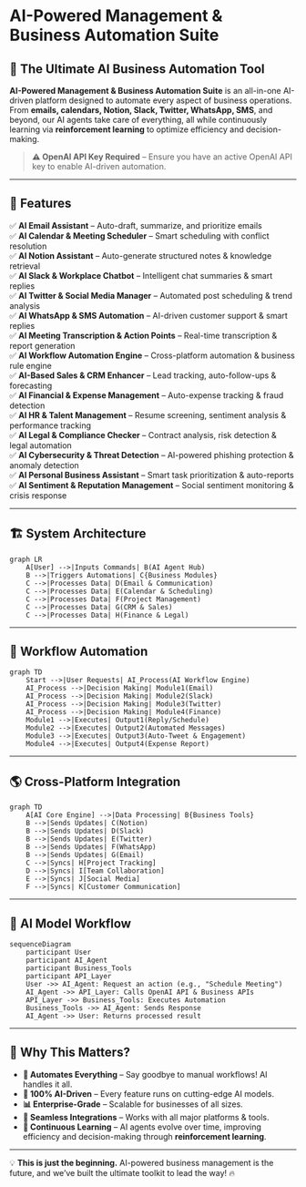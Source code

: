 # AI-Powered Management & Business Automation Suite



## 🚀 The Ultimate AI Business Automation Tool

**AI-Powered Management & Business Automation Suite** is an all-in-one AI-driven platform designed to automate every aspect of business operations. From **emails, calendars, Notion, Slack, Twitter, WhatsApp, SMS**, and beyond, our AI agents take care of everything, all while continuously learning via **reinforcement learning** to optimize efficiency and decision-making.

> **⚠️ OpenAI API Key Required** – Ensure you have an active OpenAI API key to enable AI-driven automation.

---

## 🌟 Features

✅ **AI Email Assistant** – Auto-draft, summarize, and prioritize emails  
✅ **AI Calendar & Meeting Scheduler** – Smart scheduling with conflict resolution  
✅ **AI Notion Assistant** – Auto-generate structured notes & knowledge retrieval  
✅ **AI Slack & Workplace Chatbot** – Intelligent chat summaries & smart replies  
✅ **AI Twitter & Social Media Manager** – Automated post scheduling & trend analysis  
✅ **AI WhatsApp & SMS Automation** – AI-driven customer support & smart replies  
✅ **AI Meeting Transcription & Action Points** – Real-time transcription & report generation  
✅ **AI Workflow Automation Engine** – Cross-platform automation & business rule engine  
✅ **AI-Based Sales & CRM Enhancer** – Lead tracking, auto-follow-ups & forecasting  
✅ **AI Financial & Expense Management** – Auto-expense tracking & fraud detection  
✅ **AI HR & Talent Management** – Resume screening, sentiment analysis & performance tracking  
✅ **AI Legal & Compliance Checker** – Contract analysis, risk detection & legal automation  
✅ **AI Cybersecurity & Threat Detection** – AI-powered phishing protection & anomaly detection  
✅ **AI Personal Business Assistant** – Smart task prioritization & auto-reports  
✅ **AI Sentiment & Reputation Management** – Social sentiment monitoring & crisis response  

---

## 🏗️ System Architecture

```mermaid
graph LR
    A[User] -->|Inputs Commands| B(AI Agent Hub)
    B -->|Triggers Automations| C{Business Modules}
    C -->|Processes Data| D(Email & Communication)
    C -->|Processes Data| E(Calendar & Scheduling)
    C -->|Processes Data| F(Project Management)
    C -->|Processes Data| G(CRM & Sales)
    C -->|Processes Data| H(Finance & Legal)
```

---

## 🔄 Workflow Automation

```mermaid
graph TD
    Start -->|User Requests| AI_Process(AI Workflow Engine)
    AI_Process -->|Decision Making| Module1(Email)
    AI_Process -->|Decision Making| Module2(Slack)
    AI_Process -->|Decision Making| Module3(Twitter)
    AI_Process -->|Decision Making| Module4(Finance)
    Module1 -->|Executes| Output1(Reply/Schedule)
    Module2 -->|Executes| Output2(Automated Messages)
    Module3 -->|Executes| Output3(Auto-Tweet & Engagement)
    Module4 -->|Executes| Output4(Expense Report)
```

---

## 🌎 Cross-Platform Integration

```mermaid
graph TD
    A[AI Core Engine] -->|Data Processing| B{Business Tools}
    B -->|Sends Updates| C(Notion)
    B -->|Sends Updates| D(Slack)
    B -->|Sends Updates| E(Twitter)
    B -->|Sends Updates| F(WhatsApp)
    B -->|Sends Updates| G(Email)
    C -->|Syncs| H[Project Tracking]
    D -->|Syncs| I[Team Collaboration]
    E -->|Syncs| J[Social Media]
    F -->|Syncs| K[Customer Communication]
```

---

## 🤖 AI Model Workflow

```mermaid
sequenceDiagram
    participant User
    participant AI_Agent
    participant Business_Tools
    participant API_Layer
    User ->> AI_Agent: Request an action (e.g., "Schedule Meeting")
    AI_Agent ->> API_Layer: Calls OpenAI API & Business APIs
    API_Layer ->> Business_Tools: Executes Automation
    Business_Tools ->> AI_Agent: Sends Response
    AI_Agent ->> User: Returns processed result
```

---

## 📌 Why This Matters?
- **🚀 Automates Everything** – Say goodbye to manual workflows! AI handles it all.
- **📡 100% AI-Driven** – Every feature runs on cutting-edge AI models.
- **📊 Enterprise-Grade** – Scalable for businesses of all sizes.
- **🔗 Seamless Integrations** – Works with all major platforms & tools.
- **🧠 Continuous Learning** – AI agents evolve over time, improving efficiency and decision-making through **reinforcement learning**.

---

💡 **This is just the beginning.** AI-powered business management is the future, and we’ve built the ultimate toolkit to lead the way! 🔥

